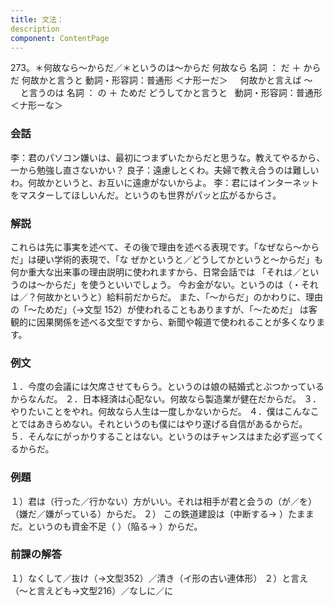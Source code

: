 ```yaml
---
title: 文法：
description
component: ContentPage
---
```



273。＊何故なら～からだ／＊というのは～からだ
何故なら 名詞 ： だ ＋ からだ
何故かと言うと 動詞・形容詞：普通形 ＜ナ形ーだ＞    
何故かと言えば ～        
と言うのは 名詞 ： の ＋ ためだ
どうしてかと言うと   動詞・形容詞：普通形 ＜ナ形ーな＞  
### 会話
李：君のパソコン嫌いは、最初につまずいたからだと思うな。教えてやるから、一から勉強し直さないかい？
良子：遠慮しとくわ。夫婦で教え合うのは難しいわ。何故かというと、お互いに遠慮がないからよ。
李：君にはインターネットをマスターしてほしいんだ。というのも世界がパッと広がるからさ。
### 解説
これらは先に事実を述べて、その後で理由を述べる表現です。「なぜなら～からだ」は硬い学術的表現で、「な ぜかというと／どうしてかというと～からだ」も何か重大な出来事の理由説明に使われますから、日常会話では 「それは／というのは～からだ」を使うといいでしょう。
今お金がない。というのは（・それは／？何故かというと）給料前だからだ。 また、「～からだ」のかわりに、理由の「～ためだ」（→文型 152）が使われることもありますが、「～ためだ」
は客観的に因果関係を述べる文型ですから、新聞や報道で使われることが多くなります。
### 例文
１．今度の会議には欠席させてもらう。というのは娘の結婚式とぶつかっているからなんだ。
２．日本経済は心配ない。何故なら製造業が健在だからだ。
３．やりたいことをやれ。何故なら人生は一度しかないからだ。
４．僕はこんなことではあきらめない。それというのも僕にはやり遂げる自信があるからだ。
５．そんなにがっかりすることはない。というのはチャンスはまた必ず巡ってくるからだ。
### 例題
１）君は（行った／行かない）方がいい。それは相手が君と会うの（が／を）（嫌だ／嫌がっている）からだ。
２） この鉄道建設は（中断する→ ）たままだ。というのも資金不足（ ）（陥る→ ）からだ。
### 前課の解答
１）なくして／抜け（→文型352）／清き（イ形の古い連体形）
２）と言え（～と言えども→文型216）／なしに／に
